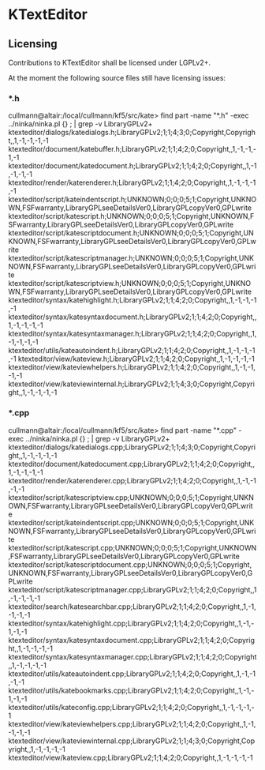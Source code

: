 # KTextEditor

## Licensing

Contributions to KTextEditor shall be licensed under LGPLv2+.

At the moment the following source files still have licensing issues:

### *.h

cullmann@altair:/local/cullmann/kf5/src/kate> find part -name "*.h" -exec ../ninka/ninka.pl {} \; | grep -v LibraryGPLv2\+
ktexteditor/dialogs/katedialogs.h;LibraryGPLv2;1;1;4;3;0;Copyright,Copyright,,1,-1,-1,-1,-1
ktexteditor/document/katebuffer.h;LibraryGPLv2;1;1;4;2;0;Copyright,,1,-1,-1,-1,-1
ktexteditor/document/katedocument.h;LibraryGPLv2;1;1;4;2;0;Copyright,,1,-1,-1,-1,-1
ktexteditor/render/katerenderer.h;LibraryGPLv2;1;1;4;2;0;Copyright,,1,-1,-1,-1,-1
ktexteditor/script/kateindentscript.h;UNKNOWN;0;0;0;5;1;Copyright,UNKNOWN,FSFwarranty,LibraryGPLseeDetailsVer0,LibraryGPLcopyVer0,GPLwrite
ktexteditor/script/katescript.h;UNKNOWN;0;0;0;5;1;Copyright,UNKNOWN,FSFwarranty,LibraryGPLseeDetailsVer0,LibraryGPLcopyVer0,GPLwrite
ktexteditor/script/katescriptdocument.h;UNKNOWN;0;0;0;5;1;Copyright,UNKNOWN,FSFwarranty,LibraryGPLseeDetailsVer0,LibraryGPLcopyVer0,GPLwrite
ktexteditor/script/katescriptmanager.h;UNKNOWN;0;0;0;5;1;Copyright,UNKNOWN,FSFwarranty,LibraryGPLseeDetailsVer0,LibraryGPLcopyVer0,GPLwrite
ktexteditor/script/katescriptview.h;UNKNOWN;0;0;0;5;1;Copyright,UNKNOWN,FSFwarranty,LibraryGPLseeDetailsVer0,LibraryGPLcopyVer0,GPLwrite
ktexteditor/syntax/katehighlight.h;LibraryGPLv2;1;1;4;2;0;Copyright,,1,-1,-1,-1,-1
ktexteditor/syntax/katesyntaxdocument.h;LibraryGPLv2;1;1;4;2;0;Copyright,,1,-1,-1,-1,-1
ktexteditor/syntax/katesyntaxmanager.h;LibraryGPLv2;1;1;4;2;0;Copyright,,1,-1,-1,-1,-1
ktexteditor/utils/kateautoindent.h;LibraryGPLv2;1;1;4;2;0;Copyright,,1,-1,-1,-1,-1
ktexteditor/view/kateview.h;LibraryGPLv2;1;1;4;2;0;Copyright,,1,-1,-1,-1,-1
ktexteditor/view/kateviewhelpers.h;LibraryGPLv2;1;1;4;2;0;Copyright,,1,-1,-1,-1,-1
ktexteditor/view/kateviewinternal.h;LibraryGPLv2;1;1;4;3;0;Copyright,Copyright,,1,-1,-1,-1,-1

### *.cpp

cullmann@altair:/local/cullmann/kf5/src/kate> find part -name "*.cpp" -exec ../ninka/ninka.pl {} \; | grep -v LibraryGPLv2\+
ktexteditor/dialogs/katedialogs.cpp;LibraryGPLv2;1;1;4;3;0;Copyright,Copyright,,1,-1,-1,-1,-1
ktexteditor/document/katedocument.cpp;LibraryGPLv2;1;1;4;2;0;Copyright,,1,-1,-1,-1,-1
ktexteditor/render/katerenderer.cpp;LibraryGPLv2;1;1;4;2;0;Copyright,,1,-1,-1,-1,-1
ktexteditor/script/katescriptview.cpp;UNKNOWN;0;0;0;5;1;Copyright,UNKNOWN,FSFwarranty,LibraryGPLseeDetailsVer0,LibraryGPLcopyVer0,GPLwrite
ktexteditor/script/kateindentscript.cpp;UNKNOWN;0;0;0;5;1;Copyright,UNKNOWN,FSFwarranty,LibraryGPLseeDetailsVer0,LibraryGPLcopyVer0,GPLwrite
ktexteditor/script/katescript.cpp;UNKNOWN;0;0;0;5;1;Copyright,UNKNOWN,FSFwarranty,LibraryGPLseeDetailsVer0,LibraryGPLcopyVer0,GPLwrite
ktexteditor/script/katescriptdocument.cpp;UNKNOWN;0;0;0;5;1;Copyright,UNKNOWN,FSFwarranty,LibraryGPLseeDetailsVer0,LibraryGPLcopyVer0,GPLwrite
ktexteditor/script/katescriptmanager.cpp;LibraryGPLv2;1;1;4;2;0;Copyright,,1,-1,-1,-1,-1
ktexteditor/search/katesearchbar.cpp;LibraryGPLv2;1;1;4;2;0;Copyright,,1,-1,-1,-1,-1
ktexteditor/syntax/katehighlight.cpp;LibraryGPLv2;1;1;4;2;0;Copyright,,1,-1,-1,-1,-1
ktexteditor/syntax/katesyntaxdocument.cpp;LibraryGPLv2;1;1;4;2;0;Copyright,,1,-1,-1,-1,-1
ktexteditor/syntax/katesyntaxmanager.cpp;LibraryGPLv2;1;1;4;2;0;Copyright,,1,-1,-1,-1,-1
ktexteditor/utils/kateautoindent.cpp;LibraryGPLv2;1;1;4;2;0;Copyright,,1,-1,-1,-1,-1
ktexteditor/utils/katebookmarks.cpp;LibraryGPLv2;1;1;4;2;0;Copyright,,1,-1,-1,-1,-1
ktexteditor/utils/kateconfig.cpp;LibraryGPLv2;1;1;4;2;0;Copyright,,1,-1,-1,-1,-1
ktexteditor/view/kateviewhelpers.cpp;LibraryGPLv2;1;1;4;2;0;Copyright,,1,-1,-1,-1,-1
ktexteditor/view/kateviewinternal.cpp;LibraryGPLv2;1;1;4;3;0;Copyright,Copyright,,1,-1,-1,-1,-1
ktexteditor/view/kateview.cpp;LibraryGPLv2;1;1;4;2;0;Copyright,,1,-1,-1,-1,-1
